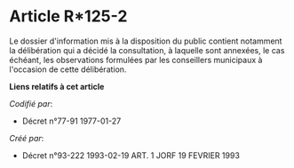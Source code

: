 # Article R*125-2

Le dossier d'information mis à la disposition du public contient notamment la délibération qui a décidé la consultation, à
laquelle sont annexées, le cas échéant, les observations formulées par les conseillers municipaux à l'occasion de cette
délibération.

**Liens relatifs à cet article**

_Codifié par_:

  - Décret n°77-91 1977-01-27

_Créé par_:

  - Décret n°93-222 1993-02-19 ART. 1 JORF 19 FEVRIER 1993
